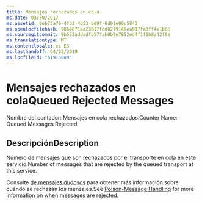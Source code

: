 ```yaml
---
title: Mensajes rechazados en cola
ms.date: 03/30/2017
ms.assetid: 8eb75a76-4fb3-4d33-bd9f-6d91e09c5843
ms.openlocfilehash: 9864671aa23617fdd8279149ea917fa3ff4e1b86
ms.sourcegitcommit: 9b552addadfb57fab0b9e7852ed4f1f1b8a42f8e
ms.translationtype: MT
ms.contentlocale: es-ES
ms.lasthandoff: 04/23/2019
ms.locfileid: "61916089"
---
```

# <a name="queued-rejected-messages"></a><span data-ttu-id="7342c-102">Mensajes rechazados en cola</span><span class="sxs-lookup"><span data-stu-id="7342c-102">Queued Rejected Messages</span></span>
<span data-ttu-id="7342c-103">Nombre del contador: Mensajes en cola rechazados.</span><span class="sxs-lookup"><span data-stu-id="7342c-103">Counter Name: Queued Messages Rejected.</span></span>  
  
## <a name="description"></a><span data-ttu-id="7342c-104">Descripción</span><span class="sxs-lookup"><span data-stu-id="7342c-104">Description</span></span>  
 <span data-ttu-id="7342c-105">Número de mensajes que son rechazados por el transporte en cola en este servicio.</span><span class="sxs-lookup"><span data-stu-id="7342c-105">Number of messages that are rejected by the queued transport at this service.</span></span>  
  
 <span data-ttu-id="7342c-106">Consulte [de mensajes dudosos](https://go.microsoft.com/fwlink/?LinkID=96233) para obtener más información sobre cuándo se rechazan los mensajes.</span><span class="sxs-lookup"><span data-stu-id="7342c-106">See [Poison-Message Handling](https://go.microsoft.com/fwlink/?LinkID=96233) for more information on when messages are rejected.</span></span>
